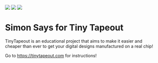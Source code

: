 ![](../../workflows/gds/badge.svg) ![](../../workflows/docs/badge.svg) ![](../../workflows/wokwi_test/badge.svg)

# Simon Says for Tiny Tapeout

TinyTapeout is an educational project that aims to make it easier and cheaper than ever to get your digital designs manufactured on a real chip!

Go to https://tinytapeout.com for instructions!
